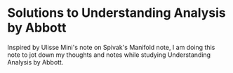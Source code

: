 # Solutions to Understanding Analysis by Abbott

Inspired by Ulisse Mini's note on Spivak's Manifold note, I am doing this note to jot down my thoughts and notes while studying Understanding Analysis by Abbott.
